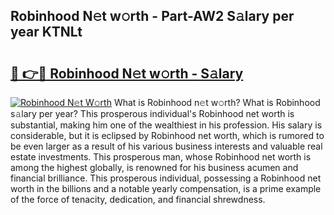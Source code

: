 ## Robinhood N𝚎t w𝚘rth - Part-AW2 S𝚊lary per year KTNLt

# <h2><a href="http://gc1ddz2.nevu.top/?p=Robinhood">🔗 👉🔴 Robinhood N𝚎t w𝚘rth - S𝚊lary</a></h2>

[![Robinhood N𝚎t W𝚘rth](https://i.imgur.com/Oavwk0R.jpeg)](http://gc1ddz2.nevu.top/?p=Robinhood)
What is Robinhood n𝚎t w𝚘rth? What is Robinhood s𝚊lary per year?
This prosperous individual's Robinhood net worth is substantial, making him one of the wealthiest in his profession. His salary is considerable, but it is eclipsed by Robinhood net worth, which is rumored to be even larger as a result of his various business interests and valuable real estate investments. This prosperous man, whose Robinhood net worth is among the highest globally, is renowned for his business acumen and financial brilliance. This prosperous individual, possessing a Robinhood net worth in the billions and a notable yearly compensation, is a prime example of the force of tenacity, dedication, and financial shrewdness.
